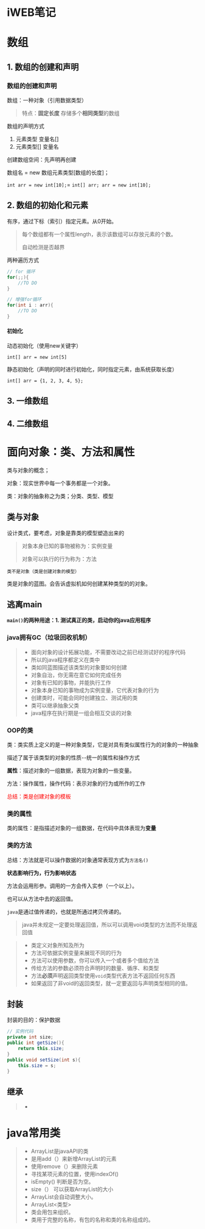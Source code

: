# iWEB笔记

# 数组

## 1. 数组的创建和声明

### 数组的创建和声明

数组：一种对象（引用数据类型）

> 特点：**固定长度** 存储多个**相同类型**的数组

数组的声明方式

1. 元素类型 变量名[]
2. 元素类型[] 变量名

创建数组空间：先声明再创建

数组名 = new 数组元素类型[数组的长度]；

`int arr = new int[10];`= `int[] arr; arr = new int[10];`

## 2. 数组的初始化和元素

有序，通过下标（索引）指定元素。从0开始。

> 每个数组都有一个属性length，表示该数组可以存放元素的个数。
>
> 自动检测是否越界

两种遍历方式

```java
// for 循环
for(;;){
    //TO DO
}
```

```java
// 增强for循环
for(int i : arr){
    //TO DO
}
```

#### 初始化

动态初始化（使用new关键字）

`int[] arr = new int[5]`

静态初始化（声明的同时进行初始化，同时指定元素，由系统获取长度）

`int[] arr = {1, 2, 3, 4, 5};`

## 3. 一维数组

## 4. 二维数组

# 面向对象：类、方法和属性

类与对象的概念；

对象：现实世界中每一个事务都是一个对象。

类：对象的抽象称之为类；分类、类型、模型

## 类与对象

设计类式，要考虑，对象是靠类的模型塑造出来的

> 对象本身已知的事物被称为：实例变量
>
> 对象可以执行的行为称为：方法

`类不是对象（类是创建对象的模型）`

类是对象的蓝图。会告诉虚拟机如何创建某种类型的的对象。

## 逃离main

**`main()`的两种用途：1. 测试真正的类，启动你的java应用程序**

### java拥有GC（垃圾回收机制）

>- 面向对象的设计拓展功能，不需要改动之前已经测试好的程序代码
>- 所以的java程序都定义在类中
>- 类如同蓝图描述该类型的对象要如何创建
>- 对象自治，你无需在意它如何完成任务
>- 对象有已知的事物，并能执行工作
>- 对象本身已知的事物成为实例变量，它代表对象的行为
>- 创建类时，可能会同时创建独立、测试用的类
>- 类可以继承抽象父类
>- java程序在执行期是一组会相互交谈的对象



### OOP的类

类：类实质上定义的是一种对象类型，它是对具有类似属性行为的对象的一种抽象

描述了属于该类型的对象的性质--统一的属性和操作方式

**属性**：描述对象的一组数据，表现为对象的一些变量。

方法：操作属性，操作代码：表示对象的行为或所作的工作

<font color=red>总结：类是创建对象的模板</font>

### 类的属性

类的属性：是指描述对象的一组数据，在代码中具体表现为**变量**

### 类的方法

总结：方法就是可以操作数据的对象通常表现方式为`方法名()`

**状态影响行为，行为影响状态**

方法会运用形参。调用的一方会传入实参（一个以上）。

也可以从方法中去的返回值。

`java`是通过值传递的，也就是所通过拷贝传递的。

> java并未规定一定要处理返回值，所以可以调用void类型的方法而不处理返回值

>- 类定义对象所知及所为
>- 方法可依据实例变量来展现不同的行为
>- 方法可以使用参数，你可以传入一个或者多个值给方法
>- 传给方法的参数必须符合声明时的数量、循序、和类型
>- 方法**必须**声明返回类型使用`void`类型代表方法不返回任何东西
>- 如果返回了非void的返回类型，就一定要返回与声明类型相同的值。

## 封装

封装的目的：保护数据

```java
// 实例代码
private int size;
public int getSize(){
    return this.size;
}
public void setSize(int s){
    this.size = s;
}
```

## 继承

> - 

# java常用类

> - ArrayList是javaAPI的类
> - 是用add（）来新增ArrayList的元素
> - 使用remove（）来删除元素
> - 寻找某项元素的位置，使用indexOf()
> - isEmpty() 判断是否为空。
> - size（） 可以获取ArrayList的大小
> - ArrayList会自动调整大小。
> - ArrayList<类型>
> - 类会用包来组织。
> - 类用于完整的名称，有包的名称和类的名称组成的。